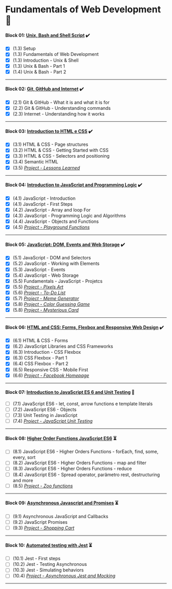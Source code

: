 # Fundamentals of Web Development :construction:

#### Block 01: [Unix, Bash and Shell Script](https://github.com/LeonarDev/Trybe/tree/main/Exercises/fundamentals/block_01) :heavy_check_mark:
- [x] (1.3) Setup
- [x] (1.3) Fundamentals of Web Development
- [x] (1.3) Introduction - Unix & Shell 
- [x] (1.3) Unix & Bash - Part 1 
- [x] (1.4) Unix & Bash - Part 2 
<hr>

#### Block 02: [Git, GitHub and Internet](https://github.com/LeonarDev/Trybe/tree/main/Exercises/fundamentals/block_02) :heavy_check_mark:
- [x] (2.1) Git & GitHub - What it is and what it is for 
- [x] (2.2) Git & GitHub - Understanding commands 
- [x] (2.3) Internet - Understanding how it works 
<hr>

#### Block 03: [Introduction to HTML e CSS](https://github.com/LeonarDev/Trybe/tree/main/Exercises/fundamentals/block_03) :heavy_check_mark:
- [x] (3.1) HTML & CSS - Page structures
- [x] (3.2) HTML & CSS - Getting Started with CSS 
- [x] (3.3) HTML & CSS - Selectors and positioning
- [x] (3.4) Semantic HTML
- [x] (3.5) _[Project - Lessons Learned]()_
<hr>

#### Block 04: [Introduction to JavaScript and Programming Logic](https://github.com/LeonarDev/Trybe/tree/main/Exercises/fundamentals/block_04) :heavy_check_mark:
- [x] (4.1) JavaScript - Introduction
- [x] (4.1) JavaScript - First Steps
- [x] (4.2) JavaScript - Array and loop For
- [x] (4.3) JavaScript - Programming Logic and Algorithms
- [x] (4.4) JavaScript - Objects and Functions
- [x] (4.5) _[Project - Playground Functions]()_
<hr>

#### Block 05: [JavaScript: DOM, Events and Web Storage](https://github.com/LeonarDev/Trybe/tree/main/Exercises/fundamentals/block_05) :heavy_check_mark:
- [x] (5.1) JavaScript - DOM and Selectors
- [x] (5.2) JavaScript - Working with Elements
- [x] (5.3) JavaScript - Events
- [x] (5.4) JavaScript - Web Storage
- [x] (5.5) Fundamentals - JavaScript - Projetcs
- [x] (5.5) _[Project - Pixels Art]()_
- [x] (5.6) _[Project - To-Do List]()_
- [x] (5.7) _[Project - Meme Generator]()_
- [x] (5.8) _[Project - Color Guessing Game]()_
- [x] (5.8) _[Project - Mysterious Card]()_
<hr>

#### Block 06: [HTML and CSS: Forms, Flexbox and Responsive Web Design](https://github.com/LeonarDev/Trybe/tree/main/Exercises/fundamentals/block_06) :heavy_check_mark:
- [x] (6.1) HTML & CSS - Forms
- [x] (6.2) JavaScript Libraries and CSS Frameworks
- [x] (6.3) Introduction - CSS Flexbox
- [x] (6.3) CSS Flexbox - Part 1
- [x] (6.4) CSS Flexbox - Part 2
- [x] (6.5) Responsive CSS - Mobile First
- [x] (6.6) _[Project - Facebook Homepage]()_
<hr>

#### Block 07: [Introduction to JavaScript ES 6 and Unit Testing](https://github.com/LeonarDev/Trybe/tree/main/Exercises/fundamentals/block_07) :triangular_flag_on_post:
- [ ] (7.1) JavaScript ES6 - let, const, arrow functions e template literals
- [ ] (7.2) JavaScript ES6 - Objects
- [ ] (7.3) Unit Testing in JavaScript
- [ ] (7.4) _[Project - JavaScript Unit Testing]()_
<hr>

#### Block 08: [Higher Order Functions JavaScript ES6](https://github.com/LeonarDev/Trybe/tree/main/Exercises/fundamentals/block_08) :hourglass_flowing_sand:
- [ ] (8.1) JavaScript ES6 - Higher Orders Functions - forEach, find, some, every, sort
- [ ] (8.2) JavaScript ES6 - Higher Orders Functions - map and filter
- [ ] (8.3) JavaScript ES6 - Higher Orders Functions - reduce
- [ ] (8.4) JavaScript ES6 - Spread operator, parâmetro rest, destructuring and more
- [ ] (8.5) _[Project - Zoo functions]()_
<hr>

#### Block 09: [Asynchronous Javascript and Promises](https://github.com/LeonarDev/Trybe/tree/main/Exercises/fundamentals/block_09) :hourglass_flowing_sand:
- [ ] (9.1) Asynchronous JavaScript and Callbacks
- [ ] (9.2) JavaScript Promises
- [ ] (9.3) _[Project - Shopping Cart]()_
<hr>

#### Block 10: [Automated testing with Jest](https://github.com/LeonarDev/Trybe/tree/main/Exercises/fundamentals/block_10) :hourglass_flowing_sand:
- [ ] (10.1) Jest - First steps
- [ ] (10.2) Jest - Testing Asynchronous
- [ ] (10.3) Jest - Simulating behaviors
- [ ] (10.4) _[Project - Asynchronous Jest and Mocking]()_
<hr>
